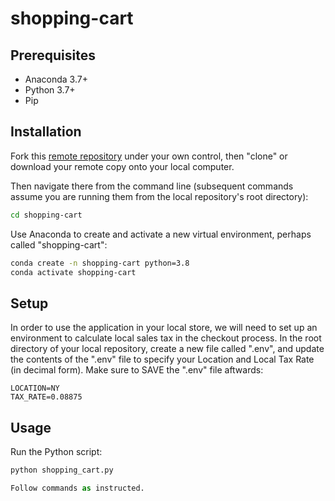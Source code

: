 # shopping-cart

## Prerequisites

  + Anaconda 3.7+
  + Python 3.7+
  + Pip

## Installation

Fork this [remote repository](https://github.com/emilyhoyland/shopping-cart) under your own control, then "clone" or download your remote copy onto your local computer.

Then navigate there from the command line (subsequent commands assume you are running them from the local repository's root directory):

```sh
cd shopping-cart
```

Use Anaconda to create and activate a new virtual environment, perhaps called "shopping-cart":

```sh
conda create -n shopping-cart python=3.8
conda activate shopping-cart
```

## Setup

In order to use the application in your local store, we will need to set up an environment to calculate local sales tax in the checkout process. In the root directory of your local repository, create a new file called ".env", and update the contents of the ".env" file to specify your Location and Local Tax Rate (in decimal form). Make sure to SAVE the ".env" file aftwards:

    LOCATION=NY
    TAX_RATE=0.08875

## Usage

Run the Python script:

```py
python shopping_cart.py

Follow commands as instructed.


